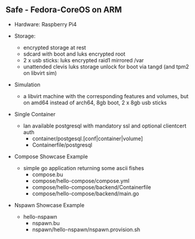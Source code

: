 ## Safe - Fedora-CoreOS on ARM

- Hardware: Raspberry Pi4

- Storage:
    - encrypted storage at rest
    - sdcard with boot and luks encrypted root
    - 2 x usb sticks: luks encrypted raid1 mirrored /var
    - unattended clevis luks storage unlock for boot via tangd (and tpm2 on libvirt sim)

- Simulation
    - a libvirt machine with the corresponding features and volumes,
        but on amd64 instead of arch64, 8gb boot, 2 x 8gb usb sticks

- Single Container
    - lan available postgresql with mandatory ssl and optional clientcert auth
        - container/postgesql.[conf|container|volume]
        - Containerfile/postgresql

- Compose Showcase Example
    - simple go application returning some ascii fishes
        - compose.bu
        - compose/hello-compose/compose.yml
        - compose/hello-compose/backend/Containerfile
        - compose/hello-compose/backend/main.go

- Nspawn Showcase Example
    - hello-nspawn
        - nspawn.bu
        - nspawn/hello-nspawn/nspawn.provision.sh

